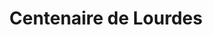 ---
ref: sol-121-0018
title: "Centenaire de Lourdes"
author_name: ["unknown author"]
publisher: ["SNCF"]
year: "unknown date"
origin: ["France"]
formats: ["brochure"]
disciplines: [graphic-design]
tags: ["Expo 58"]
layout: artifact
status: ["scan"]
published: false
int_published: false
image_count:
date_added: 2023-06-16
batch: 58/france/1
---